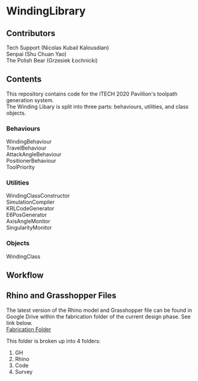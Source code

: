 # WindingLibrary

## Contributors
Tech Support (Nicolas Kubail Kalousdian) </br >
Senpai (Shu Chuan Yao) </br >
The Polish Bear (Grzesiek Łochnicki) </br >

## Contents
This repository contains code for the ITECH 2020 Pavillion's toolpath generation system. </br >
The Winding Libary is split into three parts: behaviours, utilities, and class objects.

### Behaviours
WindingBehaviour </br >
TravelBehaviour </br >
AttackAngleBehaviour </br >
PositionerBehaviour </br >
ToolPriority </br >

### Utilities
WindingClassConstructor </br >
SimulationCompiler </br >
KRLCodeGenerator </br >
E6PosGenerator </br >
AxisAngleMonitor </br >
SingularityMonitor </br >

### Objects
WindingClass </br >

## Workflow


## Rhino and Grasshopper Files
The latest version of the Rhino model and Grasshopper file can be found in Google Drive within the fabrication folder of the current design phase. See link below. <br />
[Fabrication Folder](https://drive.google.com/open?id=1-NvEibNWGSiWkUpBPFH5GkPmLzh_SPTq)

This folder is broken up into 4 folders:
1. GH
2. Rhino
3. Code
4. Survey
